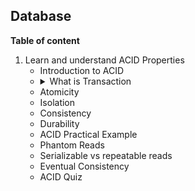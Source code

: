 
## Database 
<b>Table of content</b>
<ol> 
    <li>
    Learn and understand ACID Properties
        <ul>
            <li>
            Introduction to ACID 
            </li>
            <li>
            <details>
            <summary>What is Transaction</summary>
            <p></br>
            In simple terms, a transaction in a database is like a "package deal" that groups together multiple actions or changes you want to make to the data. It's like a single task that is either completes fully or doesn't happen at all.</br></br>
            a transaction is a way to bundle related actions together and ensure they either all succeed or none of them take effect, helping to keep the data accurate and reliable.</br></br>
            For example, let's say you want to transfer money from one bank account to another. In a transaction, you would specify the withdrawal from the source account and the deposit into the destination account as a single unit of work. This ensures that either both actions occur successfully, or none of them happen. If, for some reason, the deposit fails after the withdrawal has already taken place, the transaction will be rolled back, and the money will be returned to the source account.</br></br>
            Transactions help maintain the accuracy and reliability of the database by guaranteeing that changes are applied consistently. They ensure that all the steps within the transaction are treated as a single, indivisible operation. If any part of the transaction fails, the database is restored to its original state, so you don't end up with incomplete or inconsistent changes.</br>
            </p>
            </details>
            </li>
            <li>
            Atomicity
            </li>
            <li>
            Isolation
            </li>
            <li>
            Consistency
            </li>
            <li>
            Durability
            </li>
            <li>
            ACID Practical Example
            </li>
            <li>
            Phantom Reads
            </li>
            <li>
            Serializable vs repeatable reads 
            </li>
            <li>
            Eventual Consistency 
            </li>
            <li>
            ACID Quiz 
            </li>
        </ul>
    </li>
</ol>


